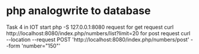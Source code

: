 # php analogwrite to database
Task 4 in IOT
start php -S 127.0.0.1:8080 request for get request curl http://localhost:8080/index.php/numbers/list\?limit\=20
for post request curl --location --request POST 'http://localhost:8080/index.php/numbers/post'
--form 'number="150"'
